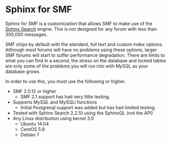 # Sphinx for SMF

Sphinx for SMF is a customization that allows SMF to make use of the [Sphinx Search][lnk1] engine.  This is not designed for any forum with less than 300,000 messages.

SMF ships by default with the standard, full text and custom index options.  Although most forums will have no problems using these options, larger SMF forums will start to suffer performance degradation.  There are limits to what you can find in a second, the stress on the database and locked tables are only some of the problems you will run into with MySQL as your database grows.

In order to use this, you must use the following or higher.
- SMF 2.0.12 or higher
    - SMF 2.1 support has had very little testing.
- Supports MySQL and MySQLi functions
    - Initial Postgresql support was added but has had limited testing. 
- Tested with Sphinx Search 2.2.10 using the SphinxQL (not the API)
- Any Linux distribution using kernel 3.0
    - Ubuntu 14.04
    - CentOS 5.9
    - Debian 7


[lnk1]: <http://sphinxsearch.com/>
